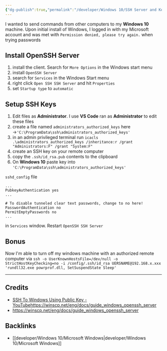 ```yaml
---
{"dg-publish":true,"permalink":"/developer/Windows 10/SSH Server and Key Login/","noteIcon":""}
---
```


I wanted to send commands from other computers to my **Windows 10** machine. Upon initial install of Windows, I logged in with my Microsoft account and was met with `Permission denied, please try again.` when trying passwords

## Install OpenSSH Server
1. install the client. Search for `More Options` in the Windows start menu
2. install `OpenSSH Server`
3. search for `Services` in the Windows Start menu
4. right click `Open SSH SSH Server` and hit `Properties`
5. set `Startup type` to `automatic`

## Setup SSH Keys
1. Edit files as **Administrator**. I use **VS Code** ran as **Administrator** to edit these files
2. create a file named `administrators_authorized_keys` here →`'C:\ProgramData\ssh\administrators_authorized_keys'`
3. in an admin privileged terminal run `icacls .\administrators_authorized_keys /inheritance:r /grant "Administrators:F" /grant "System:F"`
4. create an SSH key on your remote computer
5. copy the `.ssh/id_rsa.pub` contents to the clipboard
6. On **Windows 10** paste key into `'C:\ProgramData\ssh\administrators_authorized_keys'`

`sshd_config` file
```shell
...
PubkeyAuthentication yes
...

# To disable tunneled clear text passwords, change to no here!
PasswordAuthentication no
PermitEmptyPasswords no
...
```

in `Services` window. Restart `OpenSSH SSH Server` 

## Bonus
Now I'm able to turn off my windows machine with an authorized remote computer via
`ssh -o UserKnownHostsFile=/dev/null -o StrictHostKeyChecking=no -i /config/.ssh/id_rsa UERSNAME@192.168.x.xxx 'rundll32.exe powrprof.dll, SetSuspendState Sleep'`

---
## Credits
- [SSH To Windows Using Public Key - YouTube](https://www.youtube.com/watch?v=Wx7WPDnwcDg)https://winscp.net/eng/docs/guide_windows_openssh_server
- https://winscp.net/eng/docs/guide_windows_openssh_server


## Backlinks
- [[developer/Windows 10/Microsoft Windows\|developer/Windows 10/Microsoft Windows]]